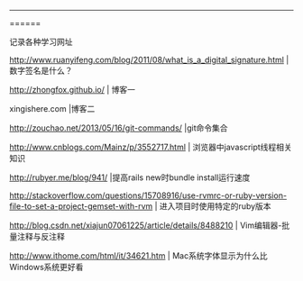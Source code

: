 ------
======

记录各种学习网址

http://www.ruanyifeng.com/blog/2011/08/what_is_a_digital_signature.html  | 数字签名是什么？

http://zhongfox.github.io/                                               | 博客一

xingishere.com                                                           |博客二

http://zouchao.net/2013/05/16/git-commands/                              |git命令集合

http://www.cnblogs.com/Mainz/p/3552717.html                              | 浏览器中javascript线程相关知识

http://rubyer.me/blog/941/                                               |提高rails new时bundle install运行速度

http://stackoverflow.com/questions/15708916/use-rvmrc-or-ruby-version-file-to-set-a-project-gemset-with-rvm  | 进入项目时使用特定的ruby版本

http://blog.csdn.net/xiajun07061225/article/details/8488210              |  Vim编辑器-批量注释与反注释

http://www.ithome.com/html/it/34621.htm                                  | Mac系统字体显示为什么比Windows系统更好看

